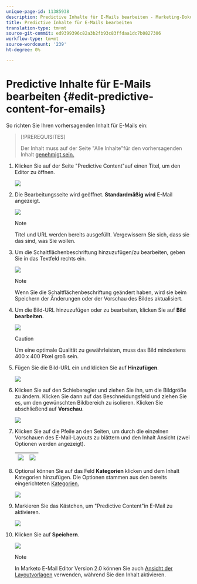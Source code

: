 ```yaml
---
unique-page-id: 11385938
description: Predictive Inhalte für E-Mails bearbeiten - Marketing-Dokumente - Produktdokumentation
title: Predictive Inhalte für E-Mails bearbeiten
translation-type: tm+mt
source-git-commit: ed9399396c82a3b2fb93c83ffdaa1dc7b0827306
workflow-type: tm+mt
source-wordcount: '239'
ht-degree: 0%

---
```



# Predictive Inhalte für E-Mails bearbeiten {#edit-predictive-content-for-emails}

So richten Sie Ihren vorhersagenden Inhalt für E-Mails ein:

>[!PREREQUISITES]
>
>Der Inhalt muss auf der Seite &quot;Alle Inhalte&quot;für den vorhersagenden Inhalt [genehmigt sein.](/help/marketo/product-docs/predictive-content/working-with-all-content/approve-a-title-for-predictive-content.md)

1. Klicken Sie auf der Seite &quot;Predictive Content&quot;auf einen Titel, um den Editor zu öffnen.

   ![](assets/image2017-10-3-9-3a30-3a25.png)

1. Die Bearbeitungsseite wird geöffnet. **Standardmäßig wird** E-Mail angezeigt.

   ![](assets/image2017-10-3-9-3a31-3a18.png)

   >[!NOTE]
   >
   >Titel und URL werden bereits ausgefüllt. Vergewissern Sie sich, dass sie das sind, was Sie wollen.

1. Um die Schaltflächenbeschriftung hinzuzufügen/zu bearbeiten, geben Sie in das Textfeld rechts ein.

   ![](assets/image2017-10-3-9-3a32-3a18.png)

   >[!NOTE]
   >
   >Wenn Sie die Schaltflächenbeschriftung geändert haben, wird sie beim Speichern der Änderungen oder der Vorschau des Bildes aktualisiert.

1. Um die Bild-URL hinzuzufügen oder zu bearbeiten, klicken Sie auf **Bild bearbeiten**.

   ![](assets/image2017-10-3-9-3a33-3a11.png)

   >[!CAUTION]
   >
   >Um eine optimale Qualität zu gewährleisten, muss das Bild mindestens 400 x 400 Pixel groß sein.

1. Fügen Sie die Bild-URL ein und klicken Sie auf **Hinzufügen**.

   ![](assets/five.png)

1. Klicken Sie auf den Schieberegler und ziehen Sie ihn, um die Bildgröße zu ändern. Klicken Sie dann auf das Beschneidungsfeld und ziehen Sie es, um den gewünschten Bildbereich zu isolieren. Klicken Sie abschließend auf **Vorschau**.

   ![](assets/six.png)

1. Klicken Sie auf die Pfeile an den Seiten, um durch die einzelnen Vorschauen des E-Mail-Layouts zu blättern und den Inhalt Ansicht (zwei Optionen werden angezeigt).

   | ![](assets/sevena.png) | ![](assets/sevenb.png) |
   |---|---|

1. Optional können Sie auf das Feld **Kategorien** klicken und dem Inhalt Kategorien hinzufügen. Die Optionen stammen aus den bereits eingerichteten [Kategorien.](/help/marketo/product-docs/predictive-content/getting-started/set-up-categories.md)

   ![](assets/eight.png)

1. Markieren Sie das Kästchen, um &quot;Predictive Content&quot;in E-Mail zu aktivieren.

   ![](assets/nine.png)

1. Klicken Sie auf **Speichern**.

   ![](assets/save.png)

   >[!NOTE]
   >
   >In Marketo E-Mail Editor Version 2.0 können Sie auch [Ansicht der Layoutvorlagen](/help/marketo/product-docs/predictive-content/enabling-predictive-content/enable-predictive-content-in-emails.md) verwenden, während Sie den Inhalt aktivieren.

